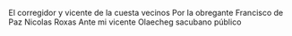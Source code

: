 El corregidor y vicente de la cuesta vecinos
Por la obregante Francisco de Paz
Nicolas Roxas
Ante mi vicente Olaecheg
sacubano público